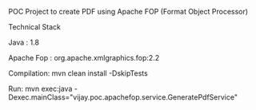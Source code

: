 <p>POC Project to create PDF using Apache FOP (Format Object Processor)</p>
<p> Technical Stack </p>
<p> Java : 1.8 </p>
<p> Apache Fop : org.apache.xmlgraphics.fop:2.2 </p>

<p> Compilation: mvn clean install -DskipTests </p>
<p> Run: mvn exec:java -Dexec.mainClass="vijay.poc.apachefop.service.GeneratePdfService" </p>